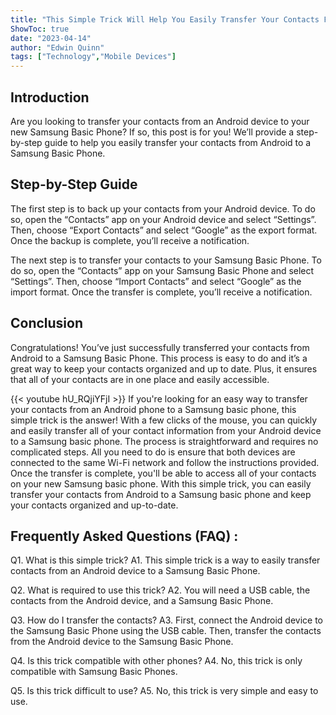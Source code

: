 ```yaml
---
title: "This Simple Trick Will Help You Easily Transfer Your Contacts From Android to a Samsung Basic Phone!"
ShowToc: true 
date: "2023-04-14"
author: "Edwin Quinn" 
tags: ["Technology","Mobile Devices"]
---
```

## Introduction 
Are you looking to transfer your contacts from an Android device to your new Samsung Basic Phone? If so, this post is for you! We’ll provide a step-by-step guide to help you easily transfer your contacts from Android to a Samsung Basic Phone. 

## Step-by-Step Guide 
The first step is to back up your contacts from your Android device. To do so, open the “Contacts” app on your Android device and select “Settings”. Then, choose “Export Contacts” and select “Google” as the export format. Once the backup is complete, you’ll receive a notification. 

The next step is to transfer your contacts to your Samsung Basic Phone. To do so, open the “Contacts” app on your Samsung Basic Phone and select “Settings”. Then, choose “Import Contacts” and select “Google” as the import format. Once the transfer is complete, you’ll receive a notification. 

## Conclusion 
Congratulations! You’ve just successfully transferred your contacts from Android to a Samsung Basic Phone. This process is easy to do and it’s a great way to keep your contacts organized and up to date. Plus, it ensures that all of your contacts are in one place and easily accessible.

{{< youtube hU_RQjiYFjI >}} 
If you're looking for an easy way to transfer your contacts from an Android phone to a Samsung basic phone, this simple trick is the answer! With a few clicks of the mouse, you can quickly and easily transfer all of your contact information from your Android device to a Samsung basic phone. The process is straightforward and requires no complicated steps. All you need to do is ensure that both devices are connected to the same Wi-Fi network and follow the instructions provided. Once the transfer is complete, you'll be able to access all of your contacts on your new Samsung basic phone. With this simple trick, you can easily transfer your contacts from Android to a Samsung basic phone and keep your contacts organized and up-to-date.

## Frequently Asked Questions (FAQ) :
Q1. What is this simple trick?
A1. This simple trick is a way to easily transfer contacts from an Android device to a Samsung Basic Phone.

Q2. What is required to use this trick?
A2. You will need a USB cable, the contacts from the Android device, and a Samsung Basic Phone.

Q3. How do I transfer the contacts?
A3. First, connect the Android device to the Samsung Basic Phone using the USB cable. Then, transfer the contacts from the Android device to the Samsung Basic Phone.

Q4. Is this trick compatible with other phones?
A4. No, this trick is only compatible with Samsung Basic Phones.

Q5. Is this trick difficult to use?
A5. No, this trick is very simple and easy to use.


